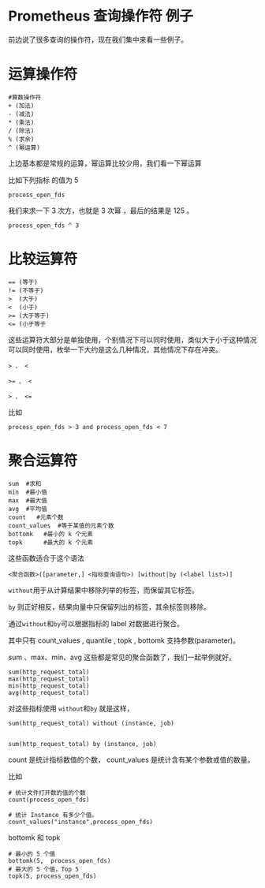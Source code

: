 # Prometheus 查询操作符 例子

前边说了很多查询的操作符，现在我们集中来看一些例子。
# 运算操作符


```
#算数操作符
+ (加法) 
- (减法)
* (乘法)
/ (除法)
% (求余)
^ (幂运算)
```


上边基本都是常规的运算，幂运算比较少用，我们看一下幂运算

比如下列指标 的值为 5 
```
process_open_fds

```

我们来求一下 3 次方，也就是 3 次幂 ，最后的结果是 125 。
```
process_open_fds ^ 3 
```

# 比较运算符

```
== (等于)
!= (不等于)
>  (大于)
<  (小于)
>= (大于等于)
<= (小于等于
```

这些运算符大部分是单独使用，个别情况下可以同时使用，类似大于小于这种情况可以同时使用，枚举一下大约是这么几种情况，其他情况下存在冲突。

```
> 、 <

>= 、 <

> 、 <=
```

比如 

```
process_open_fds > 3 and process_open_fds < 7
```

# 聚合运算符

```
sum  #求和
min  #最小值
max  #最大值
avg  #平均值
count   #元素个数
count_values  #等于某值的元素个数
bottomk   #最小的 k 个元素
topk      #最大的 k 个元素
```

这些函数适合于这个语法
```
<聚合函数>([parameter,] <指标查询语句>) [without|by (<label list>)]
```

`without`⽤于从计算结果中移除列举的标签，⽽保留其它标签。

`by` 则正好相反，结果向量中只保留列出的标签，其余标签则移除。

通过`without`和`by`可以根据指标的 label 对数据进⾏聚合。
 
 
其中只有 count_values , quantile , topk , bottomk ⽀持参数(parameter)。

sum 、max、min、avg 这些都是常见的聚合函数了，我们一起举例就好。

```
sum(http_request_total)
max(http_request_total)
min(http_request_total)
avg(http_request_total)
```

对这些指标使用 `without`和`by` 就是这样，

```
sum(http_request_total) without (instance, job)


sum(http_request_total) by (instance, job)
```

count 是统计指标数值的个数， count_values 是统计含有某个参数或值的数量。

比如

```
# 统计文件打开数的值的个数
count(process_open_fds)

# 统计 Instance 有多少个值。
count_values("instance",process_open_fds)
```

bottomk 和 topk

```
# 最小的 5 个值
bottomk(5,  process_open_fds)
# 最大的 5 个值，Top 5
topk(5, process_open_fds)
```